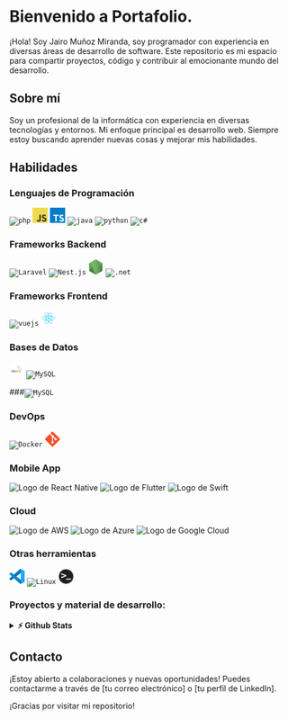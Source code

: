# Bienvenido a Portafolio.

¡Hola! Soy Jairo Muñoz Miranda, soy programador con experiencia en diversas áreas de desarrollo de software. Este repositorio es mi espacio para compartir proyectos, código y contribuir al emocionante mundo del desarrollo.

## Sobre mí

Soy un profesional de la informática con experiencia en diversas tecnologías y entornos. Mi enfoque principal es desarrollo web. Siempre estoy buscando aprender nuevas cosas y mejorar mis habilidades.

## Habilidades

### Lenguajes de Programación
<code><img height="27" src="https://avatars.githubusercontent.com/u/25158?s=200&v=4" alt="php"></code>
<code><img height="27" src="https://raw.githubusercontent.com/github/explore/80688e429a7d4ef2fca1e82350fe8e3517d3494d/topics/javascript/javascript.png" alt="javascript"></code>
<code><img height="27" src="https://raw.githubusercontent.com/github/explore/80688e429a7d4ef2fca1e82350fe8e3517d3494d/topics/typescript/typescript.png" alt="typescript"></code>
<code><img height="30" src="https://i.blogs.es/e7b69c/java_logo/450_1000.webp" alt="java"></code>
<code><img height="30" src="https://avatars.githubusercontent.com/u/1525981?s=200&v=4" alt="python"></code>
<code><img height="30" src="https://upload.wikimedia.org/wikipedia/commons/thumb/d/d2/C_Sharp_Logo_2023.svg/320px-C_Sharp_Logo_2023.svg.png" alt="c#"></code>

### Frameworks Backend

<code><img height="27" src="https://avatars.githubusercontent.com/u/958072?s=200&v=4" alt="Laravel"></code>
<code><img height="27" src="https://upload.wikimedia.org/wikipedia/commons/a/a8/NestJS.svg" alt="Nest.js"></code>
<code><img height="27" src="https://raw.githubusercontent.com/github/explore/80688e429a7d4ef2fca1e82350fe8e3517d3494d/topics/nodejs/nodejs.png" alt="nodejs"></code>
<code><img height="27" src="https://upload.wikimedia.org/wikipedia/commons/7/7d/Microsoft_.NET_logo.svg" alt=".net"></code>

### Frameworks Frontend

<code><img height="27" src="https://avatars.githubusercontent.com/u/6128107?s=200&v=4" alt="vuejs"></code>
<code><img alt="React" height="27px" src="https://raw.githubusercontent.com/github/explore/80688e429a7d4ef2fca1e82350fe8e3517d3494d/topics/react/react.png" /></code>


### Bases de Datos

<code><img alt="MySQL" width="26px" src="https://raw.githubusercontent.com/github/explore/80688e429a7d4ef2fca1e82350fe8e3517d3494d/topics/mysql/mysql.png" /></code>
<code><img height="27" src="https://encrypted-tbn0.gstatic.com/images?q=tbn%3AANd9GcSTTzPAw-55ssm1Im594xYZ9eRQu2JylrkYLg&usqp=CAU" alt="MySQL"></code>

###<code><img height="27" src="https://encrypted-tbn0.gstatic.com/images?q=tbn%3AANd9GcSTTzPAw-55ssm1Im594xYZ9eRQu2JylrkYLg&usqp=CAU" alt="MySQL"></code>

### DevOps
<code><img height="27" src="https://avatars.githubusercontent.com/u/7739233?s=200&v=4" alt="Docker"></code>
<code><img height="27" src="https://raw.githubusercontent.com/devicons/devicon/master/icons/git/git-original.svg" alt="git"></code>

### Mobile App

![Logo de React Native](url_del_logo_react_native) ![Logo de Flutter](url_del_logo_flutter) ![Logo de Swift](url_del_logo_swift)


### Cloud

![Logo de AWS](url_del_logo_aws) ![Logo de Azure](url_del_logo_azure) ![Logo de Google Cloud](url_del_logo_gcp)


### Otras herramientas

<code><img height="27" src="https://raw.githubusercontent.com/github/explore/80688e429a7d4ef2fca1e82350fe8e3517d3494d/topics/visual-studio-code/visual-studio-code.png" /></code>
<code><img alt="Linux" width="26px" src="https://www.vectorlogo.zone/logos/npmjs/npmjs-icon.svg" /></code>
<code><img height="27" src="https://raw.githubusercontent.com/github/explore/80688e429a7d4ef2fca1e82350fe8e3517d3494d/topics/terminal/terminal.png" alt="terminal"></code>

### Proyectos y material de desarrollo:

<details>
<summary><b>⚡ Github Stats</b></summary>
<img height="180em" src="https://github-readme-stats.vercel.app/api?username=jairmmz&show_icons=true&hide_border=true&&count_private=true&include_all_commits=true&theme=radical" />
  <img height="180em" src="https://github-readme-stats.vercel.app/api/top-langs/?username=jairmmz&show_icons=true&hide_border=true&layout=compact&langs_count=8&theme=radical"/>
</details>

## Contacto

¡Estoy abierto a colaboraciones y nuevas oportunidades! Puedes contactarme a través de [tu correo electrónico] o [tu perfil de LinkedIn].

¡Gracias por visitar mi repositorio!

